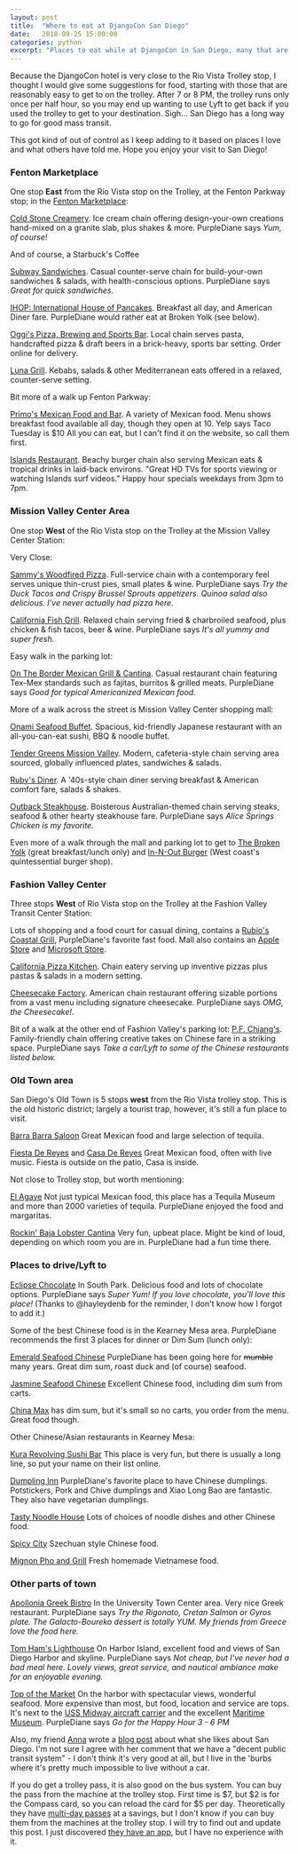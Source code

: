 ```yaml
---
layout: post
title:  "Where to eat at DjangoCon San Diego"
date:   2018-09-25 15:00:00
categories: python
excerpt: "Places to eat while at DjangoCon in San Diego, many that are close to the hotel."
---
```


Because the DjangoCon hotel is very close to the Rio Vista Trolley stop, I thought I would give some suggestions for food, starting with those that are reasonably easy to get to on the trolley.
After 7 or 8 PM, the trolley runs only once per half hour, so you may end up wanting to use Lyft to get back if you used the trolley to get to your destination. Sigh... San Diego has a long way to go for good mass transit.

This got kind of out of control as I keep adding to it based on places I love and what others have told me. Hope you enjoy your visit to San Diego!


### Fenton Marketplace
One stop **East** from the Rio Vista stop on the Trolley, at the Fenton Parkway stop; in the [Fenton Marketplace][fenton]:

[Cold Stone Creamery][coldstone]. Ice cream chain offering design-your-own creations hand-mixed on a granite slab, plus shakes & more. PurpleDiane says *Yum, of course!*

And of course, a Starbuck's Coffee

[Subway Sandwiches][subway]. Casual counter-serve chain for build-your-own sandwiches & salads, with health-conscious options. PurpleDiane says *Great for quick sandwiches.*

[IHOP: International House of Pancakes][ihop]. Breakfast all day, and American Diner fare. PurpleDiane would rather eat at Broken Yolk (see below).

[Oggi's Pizza, Brewing and Sports Bar][oggis]. Local chain serves pasta, handcrafted pizza & draft beers in a brick-heavy, sports bar setting. Order online for delivery.

[Luna Grill][luna]. Kebabs, salads & other Mediterranean eats offered in a relaxed, counter-serve setting.

Bit more of a walk up Fenton Parkway:

[Primo's Mexican Food and Bar][primos]. A variety of Mexican food. Menu shows breakfast food available all day, though they open at 10. Yelp says Taco Tuesday is $10 All you can eat, but I can't find it on the website, so call them first.

[Islands Restaurant][islands]. Beachy burger chain also serving Mexican eats & tropical drinks in laid-back environs. "Great HD TVs for sports viewing or watching Islands surf videos." Happy hour specials weekdays from 3pm to 7pm.

### Mission Valley Center Area

One stop **West** of the Rio Vista stop on the Trolley at the Mission Valley Center Station:

Very Close:

[Sammy's Woodfired Pizza][sammys]. Full-service chain with a contemporary feel serves unique thin-crust pies, small plates & wine. PurpleDiane says *Try the Duck Tacos and Crispy Brussel Sprouts appetizers. Quinoa salad also delicious. I've never actually had pizza here.*

[California Fish Grill][fishgrill]. Relaxed chain serving fried & charbroiled seafood, plus chicken & fish tacos, beer & wine. PurpleDiane says *It's all yummy and super fresh.*

Easy walk in the parking lot:

[On The Border Mexican Grill & Cantina][border]. Casual restaurant chain featuring Tex-Mex standards such as fajitas, burritos & grilled meats. PurpleDiane says *Good for typical Americanized Mexican food.*

More of a walk across the street is Mission Valley Center shopping mall:

[Onami Seafood Buffet][onami]. Spacious, kid-friendly Japanese restaurant with an all-you-can-eat sushi, BBQ & noodle buffet.

[Tender Greens Mission Valley][greens]. Modern, cafeteria-style chain serving area sourced, globally influenced plates, sandwiches & salads.

[Ruby's Diner][rubys]. A '40s-style chain diner serving breakfast & American comfort fare, salads & shakes.

[Outback Steakhouse][outback]. Boisterous Australian-themed chain serving steaks, seafood & other hearty steakhouse fare. PurpleDiane says *Alice Springs Chicken is my favorite.*

Even more of a walk through the mall and parking lot to get to [The Broken Yolk][broken] (great breakfast/lunch only) and [In-N-Out Burger][innout] (West coast's quintessential burger shop).

### Fashion Valley Center
Three stops **West** of Rio Vista stop on the Trolley at the Fashion Valley Transit Center Station:

Lots of shopping and a food court for casual dining, contains a [Rubio's Coastal Grill][rubios], PurpleDiane's favorite fast food. Mall also contains an [Apple Store][apple] and [Microsoft Store][microsoft].

[California Pizza Kitchen][capizza]. Chain eatery serving up inventive pizzas plus pastas & salads in a modern setting.

[Cheesecake Factory][cheesecake]. American chain restaurant offering sizable portions from a vast menu including signature cheesecake. PurpleDiane says *OMG, the Cheesecake!*.

Bit of a walk at the other end of Fashion Valley's parking lot:
[P.F. Chiang's][pfc]. Family-friendly chain offering creative takes on Chinese fare in a striking space. PurpleDiane says *Take a car/Lyft to some of the Chinese restaurants listed below.*

### Old Town area

San Diego's Old Town is 5 stops **west** from the Rio Vista trolley stop.
This is the old historic district; largely a tourist trap, however, it's still a fun place to visit.

[Barra Barra Saloon][barra] Great Mexican food and large selection of tequila.

[Fiesta De Reyes][fiesta] and [Casa De Reyes][casa] Great Mexican food, often with live music. Fiesta is outside on the patio, Casa is inside.

Not close to Trolley stop, but worth mentioning:

[El Agave][elagave] Not just typical Mexican food, this place has a Tequila Museum and more than 2000 varieties of tequila. PurpleDiane enjoyed the food and margaritas.

[Rockin' Baja Lobster Cantina][rockin] Very fun, upbeat place. Might be kind of loud, depending on which room you are in. PurpleDiane had a fun time there.

### Places to drive/Lyft to

[Eclipse Chocolate][eclipse] In South Park. Delicious food and lots of chocolate options. PurpleDiane says *Super Yum! If you love chocolate, you'll love this place!* (Thanks to @hayleydenb for the reminder, I don't know how I forgot to add it.)

Some of the best Chinese food is in the Kearney Mesa area. PurpleDiane recommends the first 3 places for dinner or Dim Sum (lunch only):

[Emerald Seafood Chinese][emerald] PurpleDiane has been going here for ~~mumble~~ many years. Great dim sum, roast duck and (of course) seafood.

[Jasmine Seafood Chinese][jasmine] Excellent Chinese food, including dim sum from carts.

[China Max][chinamax] has dim sum, but it's small so no carts, you order from the menu. Great food though.

Other Chinese/Asian restaurants in Kearney Mesa:

[Kura Revolving Sushi Bar][kura] This place is very fun, but there is usually a long line, so put your name on their list online.

[Dumpling Inn][dumpling] PurpleDiane's favorite place to have Chinese dumplings. Potstickers, Pork and Chive dumplings and Xiao Long Bao are fantastic. They also have vegetarian dumplings.

[Tasty Noodle House][noodle] Lots of choices of noodle dishes and other Chinese food.

[Spicy City][spicy] Szechuan style Chinese food.

[Mignon Pho and Grill][mignon] Fresh homemade Vietnamese food.

### Other parts of town

[Apollonia Greek Bistro][apollonia] In the University Town Center area. Very nice Greek restaurant. PurpleDiane says *Try the Rigonato, Cretan Salmon or Gyros plate. The Galacto-Boureko dessert is totally YUM. My friends from Greece love the food here.*

[Tom Ham's Lighthouse][tomham] On Harbor Island, excellent food and views of San Diego Harbor and skyline. PurpleDiane says *Not cheap, but I've never had a bad meal here. Lovely views, great service, and nautical ambiance make for an enjoyable evening.*

[Top of the Market][top] On the harbor with spectacular views, wonderful seafood. More expensive than most, but food, location and service are tops. It's next to the [USS Midway aircraft carrier][midway] and the excellent [Maritime Museum][maritime]. PurpleDiane says *Go for the Happy Hour 3 - 6 PM*

Also, my friend [Anna][ossanna] wrote a [blog post][annablog] about what she likes about San Diego.
I'm not sure I agree with her comment that we have a "decent public transit system" - I don't think it's very good at all, but I live in the 'burbs where it's pretty much impossible to live without a car.

If you do get a trolley pass, it is also good on the bus system.
You can buy the pass from the machine at the trolley stop.
First time is $7, but $2 is for the Compass card, so you can reload the card for $5 per day.
Theoretically they have [multi-day passes][passes] at a savings, but I don't know if you can buy them from the machines at the trolley stop.
I will try to find out and update this post.
I just discovered [they have an app][compass], but I have no experience with it.

[apple]: https://www.apple.com/retail/fashionvalley/
[annablog]: http://anna-oz.tumblr.com/post/171736615240/san-diego-my-favorites
[apollonia]: http://www.apolloniabistro.com/
[barra]: https://barrabarrasaloon.com/
[border]: http://otbsd.com/
[broken]: https://www.thebrokenyolkcafe.com/mission-valley/
[capizza]: https://locations.cpk.com/ll/US/CA/San-Diego/7007-Friars-Rd_*-Suite-901
[casa]: https://casadereyesrestaurant.com/
[cheesecake]: http://locations.thecheesecakefactory.com/ca/san-diego-28.html
[chinamax]: http://www.chinamaxsd.com/
[coldstone]: https://www.coldstonecreamery.com/locator/index.php?brand=cs&store=20175
[compass]: https://sdmts.com/fares-passes/compass-cloud
[dumpling]: http://www.dumplinginn.com/
[eclipse]: https://www.eclipsechocolate.com/
[elagave]: http://www.elagave.com/
[emerald]: http://www.sdchinesecuisine.com/
[fenton]: https://www.google.com/maps/place/Fenton+Marketplace/@32.7800187,-117.128956,18z/data=!4m5!3m4!1s0x80d95513ca24137f:0x3a6ed86b792778c6!8m2!3d32.7813394!4d-117.12787
[fiesta]: https://www.fiestadereyes.com/
[fishgrill]: https://www.cafishgrill.com/
[greens]: https://www.tendergreens.com/locations/mission-valley

[ihop]: https://restaurants.ihop.com/ca/san-diego/829/
[innout]: http://locations.in-n-out.com/128
[islands]: https://www.islandsrestaurants.com/locations/mission-valley
[jasmine]: http://jasmineseafood.com/
[luna]: http://lunagrill.com/location/mission-valley/
[kura]: https://kurausa.com/
[maritime]: https://sdmaritime.org/
[microsoft]: https://www.microsoft.com/en-us/store/locations/ca/san-diego/fashion-valley/store-3
[midway]: https://www.midway.org/
[mignon]: http://www.mignonpho.com/
[noodle]: http://www.tastynoodlehousesandiego.com/
[oggis]: http://missionvalley.oggis.com/
[onami]: https://www.facebook.com/onamitora/
[outback]: https://www.outback.com/locations/ca/mission-valley
[pfc]: https://www.pfchangs.com/locations/us/ca/san-diego/7077-friars-rd/7200-san-diego.html
[ossanna]: https://twitter.com/OssAnna16
[passes]: https://sdmts.com/fares-passes
[primos]: http://primosmex.com/primos-mex-and-bar/
[rockin]: https://rockinbaja.com/old-town/
[rubios]: https://www.rubios.com/
[rubys]: https://www.rubys.com/locations/san-diego-mission-valley-mall/

[sammys]: http://www.sammyspizza.com/location/mission-valley/
[spicy]: http://spicycity.menutoeat.com/
[subway]: http://www.subway.com/en-us
[tomham]: https://www.tomhamslighthouse.com/
[top]: https://www.sdtopofthemarket.com/menu/
